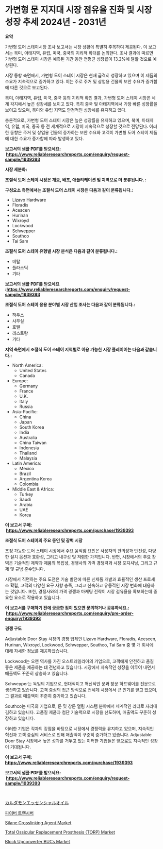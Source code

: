 <p><h1>가변형 문 지지대 시장 점유율 진화 및 시장 성장 추세 2024년 - 2031년</h1></p><p><strong>요약</strong></p>
<p><p>가변형 도어 스테이시장 조사 보고서는 시장 상황에 특별히 주목하여 제공된다. 이 보고서는 북미, 아태지역, 유럽, 미국, 중국의 지리적 확대를 논의한다. 조사 결과에 따르면 가변형 도어 스테이 시장은 예측된 기간 동안 연평균 성장률이 13.2%에 달할 것으로 예상된다. </p><p>시장 동향 측면에서, 가변형 도어 스테이 시장은 현재 급격히 성장하고 있으며 이 제품의 수요가 지속적으로 증가하고 있다. 이는 주로 주거 및 상업용 건물의 보안 수요가 증가함에 따른 것으로 보고된다. </p><p>북미, 아태지역, 유럽, 미국, 중국 등의 지리적 확인 결과, 가변형 도어 스테이 시장은 세계 각지에서 높은 성장세를 보이고 있다. 특히 중국 및 아태지역에서 가장 빠른 성장률을 보이고 있으며, 북미와 유럽 지역도 안정적인 성장세를 유지하고 있다. </p><p>총론적으로, 가변형 도어 스테이 시장은 높은 성장률을 유지하고 있으며, 북미, 아태지역, 유럽, 미국, 중국 등 전 세계적으로 시장이 지속적으로 성장할 것으로 전망된다. 이러한 동향은 주거 및 상업용 건물의 증가하는 보안 수요와 고객이 가변형 도어 스테이 제품에 대한 수요가 증가함에 따라 발생하고 있다.</p></p>
<p><strong>보고서의 샘플 PDF를 받으세요: &nbsp;<a href="https://www.reliableresearchreports.com/enquiry/request-sample/1939393">https://www.reliableresearchreports.com/enquiry/request-sample/1939393</a></strong></p>
<p><strong>시장 세분화:</strong></p>
<p><strong> 조절식 도어 스테이 시장은 개요, 배포, 애플리케이션 및 지역으로 더 분류됩니다. :</strong></p>
<p><strong>구성요소 측면에서는 조절식 도어 스테이 시장은 다음과 같이 분류됩니다.:</strong></p>
<p><ul><li>Lizavo Hardware</li><li>Floradis</li><li>Acescen</li><li>Hurinan</li><li>Wixroyd</li><li>Lockwood</li><li>Schwepper</li><li>Southco</li><li>Tai Sam</li></ul></p>
<p><strong> 조절식 도어 스테이 유형별 시장 분석은 다음과 같이 분류됩니다.:</strong></p>
<p><ul><li>메탈</li><li>플라스틱</li><li>기타</li></ul></p>
<p><strong>보고서의 샘플 PDF를 받으세요 :<a href="https://www.reliableresearchreports.com/enquiry/request-sample/1939393">https://www.reliableresearchreports.com/enquiry/request-sample/1939393</a></strong></p>
<p><strong> 조절식 도어 스테이 응용 분야별 시장 산업 조사는 다음과 같이 분류됩니다.:</strong></p>
<p><ul><li>하우스</li><li>사무실</li><li>호텔</li><li>레스토랑</li><li>기타</li></ul></p>
<p><strong>지역 측면에서 조절식 도어 스테이 지역별로 이용 가능한 시장 플레이어는 다음과 같습니다.:</strong></p>
<p><ul>
    <li>
        North America:
        <ul>
            <li>United States</li>
            <li>Canada</li>
        </ul>
    </li>
    <li>
        Europe:
        <ul>
            <li>Germany</li>
            <li>France</li>
            <li>U.K.</li>
            <li>Italy</li>
            <li>Russia</li>
        </ul>
    </li>
    <li>
        Asia-Pacific:
        <ul>
            <li>China</li>
            <li>Japan</li>
            <li>South Korea</li>
            <li>India</li>
            <li>Australia</li>
            <li>China Taiwan</li>
            <li>Indonesia</li>
            <li>Thailand</li>
            <li>Malaysia</li>
        </ul>
    </li>
    <li>
        Latin America:
        <ul>
            <li>Mexico</li>
            <li>Brazil</li>
            <li>Argentina Korea</li>
            <li>Colombia</li>
        </ul>
    </li>
    <li>
        Middle East & Africa:
        <ul>
            <li>Turkey</li>
            <li>Saudi</li>
            <li>Arabia</li>
            <li>UAE</li>
            <li>Korea</li>
        </ul>
    </li>
    </ul></p>
<p><strong>이 보고서 구매: &nbsp;<a href="https://www.reliableresearchreports.com/purchase/1939393">https://www.reliableresearchreports.com/purchase/1939393</a></strong></p>
<p><strong>조절식 도어 스테이의 주요 동인 및 장벽 시장</strong></p>
<p><p>조정 가능한 도어 스테이 시장에서 주요 움직임 요인은 사용자의 편의성과 안전성, 다양한 설치 옵션과 호환성, 그리고 내구성 및 저렴한 가격입니다. 반면, 시장에서의 주요 장벽은 기술적인 제약과 제품의 복잡성, 경쟁사의 가격 경쟁력과 시장 포지셔닝, 그리고 규제 및 규범 준수입니다.</p><p>시장에서 직면하는 주요 도전은 기술 발전에 따른 신제품 개발과 효율적인 생산 프로세스 확립, 고객의 다양한 요구 사항 충족, 그리고 신속하고 유동적인 시장 변화에 대응하는 것입니다. 또한, 경쟁사와의 가격 경쟁과 마케팅 전략이 시장 점유율을 확보하는데 중요한 요소로 작용하고 있습니다.</p></p>
<p><strong>이 보고서를 구매하기 전에 궁금한 점이 있으면 문의하거나 공유하세요.: &nbsp;<a href="https://www.reliableresearchreports.com/enquiry/pre-order-enquiry/1939393">https://www.reliableresearchreports.com/enquiry/pre-order-enquiry/1939393</a></strong></p>
<p><strong>경쟁 구도</strong></p>
<p><p>Adjustable Door Stay 시장의 경쟁 업체인 Lizavo Hardware, Floradis, Acescen, Hurinan, Wixroyd, Lockwood, Schwepper, Southco, Tai Sam 중 몇 개 회사에 대해 자세한 정보를 제공하겠습니다. </p><p>Lockwood는 오랜 역사를 가진 오스트레일리아의 기업으로, 고객에게 안전하고 품질 좋은 제품을 제공하는 데 전념하고 있습니다. 시장에서 지속적인 성장을 이루어 내면서 매출액도 꾸준히 상승하고 있습니다.</p><p>Schwepper는 독일의 기업으로, 현대적이고 혁신적인 문과 창문 하드웨어를 전문으로 생산하고 있습니다. 고객 중심의 접근 방식으로 전세계 시장에서 큰 인기를 얻고 있으며, 그 결과로 매출액이 꾸준히 증가하고 있습니다.</p><p>Southco는 미국의 기업으로, 문 및 창문 열림 시스템 분야에서 세계적인 리더로 자리매김하고 있습니다. 고품질 제품과 첨단 기술력으로 시장을 선도하며, 매출액도 꾸준히 성장하고 있습니다.</p><p>이러한 기업은 각자의 강점을 바탕으로 시장에서 경쟁력을 유지하고 있으며, 지속적인 혁신과 고객 중심의 서비스로 인해 매출액이 꾸준히 증가하고 있습니다. Adjustable Door Stay 시장에서 높은 성과를 거두고 있는 이러한 기업들은 앞으로도 지속적인 성장이 기대됩니다.</p></p>
<p><strong>이 보고서 구매: &nbsp; <a href="https://www.reliableresearchreports.com/purchase/1939393">https://www.reliableresearchreports.com/purchase/1939393</a></strong></p>
<p><strong>보고서의 샘플 PDF를 받으세요: &nbsp;<a href="https://www.reliableresearchreports.com/enquiry/request-sample/1939393">https://www.reliableresearchreports.com/enquiry/request-sample/1939393</a></strong><strong></strong></p>
<p>&nbsp;</p>
<p><p><a href="https://github.com/jkjreqjscoxx7/Market-Research-Report-List-1/blob/main/9849363193964.md">カルダモンエッセンシャルオイル</a></p><p><a href="https://github.com/nuekbpymrrz5/Market-Research-Report-List-1/blob/main/2482095193658.md">파이버 트랜시버</a></p><p><a href="https://github.com/yoshih12/Market-Research-Report-List-2/blob/main/silane-crosslinking-agent-market.md">Silane Crosslinking Agent Market</a></p><p><a href="https://sulfuric-clavicle-d39.notion.site/Total-Ossicular-Replacement-Prosthesis-TORP-Market-with-the-goal-of-estimating-the-market-size-and-8b8dfd3bed52451d9d0e9fc3a9f663a5">Total Ossicular Replacement Prosthesis (TORP) Market</a></p><p><a href="https://view.publitas.com/reportprime-1/block-upconverter-bucs-market-offer-valuable-insights-into-market-size-market-share-market-trends-and-projections-spanning-from-2024-to-2031/">Block Upconverter BUCs Market</a></p></p>
